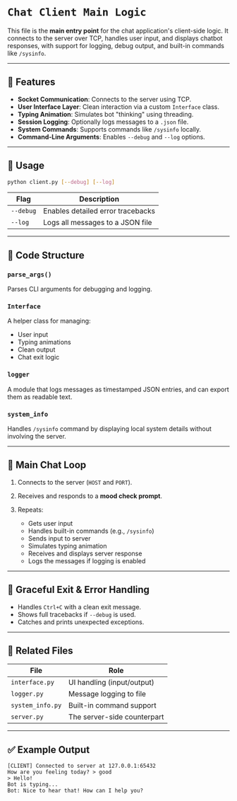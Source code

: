 
# `Chat Client Main Logic`

This file is the **main entry point** for the chat application's client-side logic. It connects to the server over TCP, handles user input, and displays chatbot responses, with support for logging, debug output, and built-in commands like `/sysinfo`.

---

## 📜 Features

* **Socket Communication**: Connects to the server using TCP.
* **User Interface Layer**: Clean interaction via a custom `Interface` class.
* **Typing Animation**: Simulates bot "thinking" using threading.
* **Session Logging**: Optionally logs messages to a `.json` file.
* **System Commands**: Supports commands like `/sysinfo` locally.
* **Command-Line Arguments**: Enables `--debug` and `--log` options.

---

## 🧪 Usage

```bash
python client.py [--debug] [--log]
```

| Flag      | Description                       |
| --------- | --------------------------------- |
| `--debug` | Enables detailed error tracebacks |
| `--log`   | Logs all messages to a JSON file  |

---

## 🧩 Code Structure

### `parse_args()`

Parses CLI arguments for debugging and logging.

### `Interface`

A helper class for managing:

* User input
* Typing animations
* Clean output
* Chat exit logic

### `logger`

A module that logs messages as timestamped JSON entries, and can export them as readable text.

### `system_info`

Handles `/sysinfo` command by displaying local system details without involving the server.

---

## 🔁 Main Chat Loop

1. Connects to the server (`HOST` and `PORT`).
2. Receives and responds to a **mood check prompt**.
3. Repeats:

   * Gets user input
   * Handles built-in commands (e.g., `/sysinfo`)
   * Sends input to server
   * Simulates typing animation
   * Receives and displays server response
   * Logs the messages if logging is enabled

---

## 🛑 Graceful Exit & Error Handling

* Handles `Ctrl+C` with a clean exit message.
* Shows full tracebacks if `--debug` is used.
* Catches and prints unexpected exceptions.

---

## 📁 Related Files

| File             | Role                        |
| ---------------- | --------------------------- |
| `interface.py`   | UI handling (input/output)  |
| `logger.py`      | Message logging to file     |
| `system_info.py` | Built-in command support    |
| `server.py`      | The server-side counterpart |

---

## ✅ Example Output

```
[CLIENT] Connected to server at 127.0.0.1:65432
How are you feeling today? > good
> Hello!
Bot is typing...
Bot: Nice to hear that! How can I help you?
```

